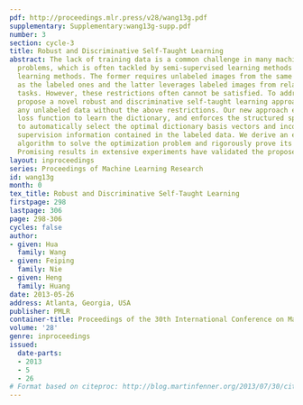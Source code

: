 ```yaml
---
pdf: http://proceedings.mlr.press/v28/wang13g.pdf
supplementary: Supplementary:wang13g-supp.pdf
number: 3
section: cycle-3
title: Robust and Discriminative Self-Taught Learning
abstract: The lack of training data is a common challenge in many machine learning
  problems, which is often tackled by semi-supervised learning methods or transfer
  learning methods. The former requires unlabeled images from the same distribution
  as the labeled ones and the latter leverages labeled images from related homogenous
  tasks. However, these restrictions often cannot be satisfied. To address this, we
  propose a novel robust and discriminative self-taught learning approach to utilize
  any unlabeled data without the above restrictions. Our new approach employs a robust
  loss function to learn the dictionary, and enforces the structured sparse regularization
  to automatically select the optimal dictionary basis vectors and incorporate the
  supervision information contained in the labeled data. We derive an efficient iterative
  algorithm to solve the optimization problem and rigorously prove its convergence.
  Promising results in extensive experiments have validated the proposed approach.
layout: inproceedings
series: Proceedings of Machine Learning Research
id: wang13g
month: 0
tex_title: Robust and Discriminative Self-Taught Learning
firstpage: 298
lastpage: 306
page: 298-306
cycles: false
author:
- given: Hua
  family: Wang
- given: Feiping
  family: Nie
- given: Heng
  family: Huang
date: 2013-05-26
address: Atlanta, Georgia, USA
publisher: PMLR
container-title: Proceedings of the 30th International Conference on Machine Learning
volume: '28'
genre: inproceedings
issued:
  date-parts:
  - 2013
  - 5
  - 26
# Format based on citeproc: http://blog.martinfenner.org/2013/07/30/citeproc-yaml-for-bibliographies/
---
```


